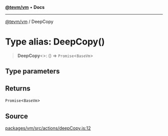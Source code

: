 [**@tevm/vm**](../README.md) • **Docs**

***

[@tevm/vm](../globals.md) / DeepCopy

# Type alias: DeepCopy()

> **DeepCopy**\<\>: () => `Promise`\<`BaseVm`\>

## Type parameters

## Returns

`Promise`\<`BaseVm`\>

## Source

[packages/vm/src/actions/deepCopy.js:12](https://github.com/evmts/tevm-monorepo/blob/main/packages/vm/src/actions/deepCopy.js#L12)
